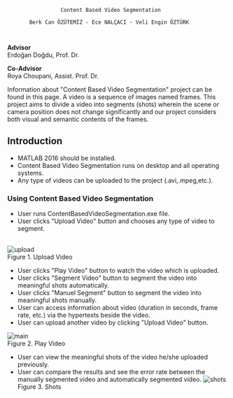  <div id="wiki-body" class="wiki-body gollum-markdown-content instapaper_body">
        <div class="markdown-body">
          <pre><code>                 Content Based Video Segmentation
 <br>       Berk Can ÖZÜTEMİZ - Ece NALÇACI - Veli Engin ÖZTÜRK
            
</code></pre>

**Advisor**
<br>Erdoğan Doğdu, Prof. Dr.

**Co-Advisor**
<br>Roya Choupani, Assist. Prof. Dr.

Information about "Content Based Video Segmentation" project can be found in this page. A video is a sequence of images named frames. This project aims to divide a video into segments (shots) wherein the scene or camera position does not change significantly and our project considers both visual and semantic contents of the frames.

## Introduction

* MATLAB 2016 should be installed.
* Content Based Video Segmentation runs on desktop and all operating systems.
* Any type of videos can be uploaded to the project (.avi,.mpeg,etc.).

### Using Content Based Video Segmentation

* User runs ContentBasedVideoSegmentation.exe file.
* User clicks "Upload Video" button and chooses any type of video to segment.

<br> ![upload](https://user-images.githubusercontent.com/20100324/40231299-5072b8e2-5aa3-11e8-80ee-4a112d3efa64.jpg)
<br>Figure 1. Upload Video


*	User clicks "Play Video" button to watch the video which is uploaded.
*	User clicks "Segment Video" button to segment the video into meaningful shots automatically.
*	User clicks "Manuel Segment" button to segment the video into meaningful shots manually.
*	User can access information about video (duration in seconds, frame rate, etc.) via the hypertexts beside the video.
*	User can upload another video by clicking "Upload Video" button.

![main](https://user-images.githubusercontent.com/20100324/40231365-9666814e-5aa3-11e8-8cf4-e646ee74764a.jpg)
<br>Figure 2. Play Video


*	User can view the meaningful shots of the video he/she uploaded previously.
*	User can compare the results and see the error rate between the manually segmented video and automatically segmented video.
![shots](https://user-images.githubusercontent.com/20100324/40231417-c5158940-5aa3-11e8-9780-3290a7326cc8.jpg)
<br> Figure 3. Shots
